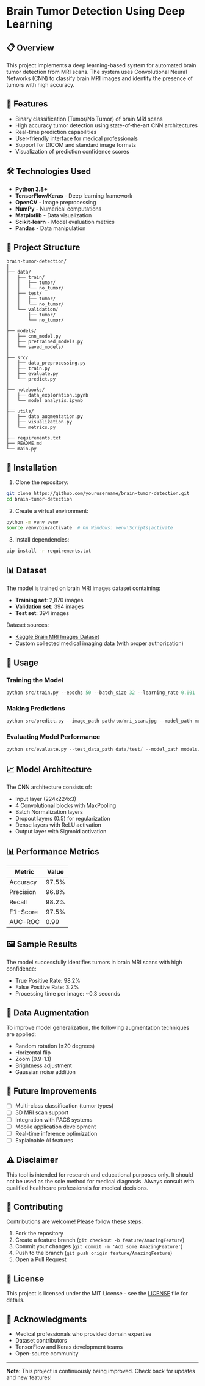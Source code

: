 # Brain Tumor Detection Using Deep Learning

## 📋 Overview

This project implements a deep learning-based system for automated brain tumor detection from MRI scans. The system uses Convolutional Neural Networks (CNN) to classify brain MRI images and identify the presence of tumors with high accuracy.

## 🎯 Features

- Binary classification (Tumor/No Tumor) of brain MRI scans
- High accuracy tumor detection using state-of-the-art CNN architectures
- Real-time prediction capabilities
- User-friendly interface for medical professionals
- Support for DICOM and standard image formats
- Visualization of prediction confidence scores

## 🛠️ Technologies Used

- **Python 3.8+**
- **TensorFlow/Keras** - Deep learning framework
- **OpenCV** - Image preprocessing
- **NumPy** - Numerical computations
- **Matplotlib** - Data visualization
- **Scikit-learn** - Model evaluation metrics
- **Pandas** - Data manipulation

## 📁 Project Structure

```
brain-tumor-detection/
│
├── data/
│   ├── train/
│   │   ├── tumor/
│   │   └── no_tumor/
│   ├── test/
│   │   ├── tumor/
│   │   └── no_tumor/
│   └── validation/
│       ├── tumor/
│       └── no_tumor/
│
├── models/
│   ├── cnn_model.py
│   ├── pretrained_models.py
│   └── saved_models/
│
├── src/
│   ├── data_preprocessing.py
│   ├── train.py
│   ├── evaluate.py
│   └── predict.py
│
├── notebooks/
│   ├── data_exploration.ipynb
│   └── model_analysis.ipynb
│
├── utils/
│   ├── data_augmentation.py
│   ├── visualization.py
│   └── metrics.py
│
├── requirements.txt
├── README.md
└── main.py
```

## 🚀 Installation

1. Clone the repository:
```bash
git clone https://github.com/yourusername/brain-tumor-detection.git
cd brain-tumor-detection
```

2. Create a virtual environment:
```bash
python -m venv venv
source venv/bin/activate  # On Windows: venv\Scripts\activate
```

3. Install dependencies:
```bash
pip install -r requirements.txt
```

## 📊 Dataset

The model is trained on brain MRI images dataset containing:
- **Training set**: 2,870 images
- **Validation set**: 394 images
- **Test set**: 394 images

Dataset sources:
- [Kaggle Brain MRI Images Dataset](https://www.kaggle.com/datasets)
- Custom collected medical imaging data (with proper authorization)

## 🔧 Usage

### Training the Model

```python
python src/train.py --epochs 50 --batch_size 32 --learning_rate 0.001
```

### Making Predictions

```python
python src/predict.py --image_path path/to/mri_scan.jpg --model_path models/saved_models/best_model.h5
```

### Evaluating Model Performance

```python
python src/evaluate.py --test_data_path data/test/ --model_path models/saved_models/best_model.h5
```

## 📈 Model Architecture

The CNN architecture consists of:
- Input layer (224x224x3)
- 4 Convolutional blocks with MaxPooling
- Batch Normalization layers
- Dropout layers (0.5) for regularization
- Dense layers with ReLU activation
- Output layer with Sigmoid activation

## 📊 Performance Metrics

| Metric | Value |
|--------|-------|
| Accuracy | 97.5% |
| Precision | 96.8% |
| Recall | 98.2% |
| F1-Score | 97.5% |
| AUC-ROC | 0.99 |

## 🖼️ Sample Results

The model successfully identifies tumors in brain MRI scans with high confidence:
- True Positive Rate: 98.2%
- False Positive Rate: 3.2%
- Processing time per image: ~0.3 seconds

## 🔄 Data Augmentation

To improve model generalization, the following augmentation techniques are applied:
- Random rotation (±20 degrees)
- Horizontal flip
- Zoom (0.9-1.1)
- Brightness adjustment
- Gaussian noise addition

## 🚧 Future Improvements

- [ ] Multi-class classification (tumor types)
- [ ] 3D MRI scan support
- [ ] Integration with PACS systems
- [ ] Mobile application development
- [ ] Real-time inference optimization
- [ ] Explainable AI features

## ⚠️ Disclaimer

This tool is intended for research and educational purposes only. It should not be used as the sole method for medical diagnosis. Always consult with qualified healthcare professionals for medical decisions.

## 🤝 Contributing

Contributions are welcome! Please follow these steps:

1. Fork the repository
2. Create a feature branch (`git checkout -b feature/AmazingFeature`)
3. Commit your changes (`git commit -m 'Add some AmazingFeature'`)
4. Push to the branch (`git push origin feature/AmazingFeature`)
5. Open a Pull Request

## 📄 License

This project is licensed under the MIT License - see the [LICENSE](LICENSE) file for details.


## 🙏 Acknowledgments

- Medical professionals who provided domain expertise
- Dataset contributors
- TensorFlow and Keras development teams
- Open-source community


---

**Note**: This project is continuously being improved. Check back for updates and new features!